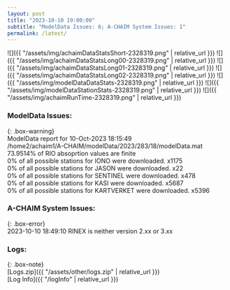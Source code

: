 ```yaml
---
layout: post
title: "2023-10-10 19:00:00"
subtitle: "ModelData Issues: 6; A-CHAIM System Issues: 1"
permalink: /latest/
---
```


![]({{ "/assets/img/achaimDataStatsShort-2328319.png" | relative_url }})
![]({{ "/assets/img/achaimDataStatsLong00-2328319.png" | relative_url }})
![]({{ "/assets/img/achaimDataStatsLong01-2328319.png" | relative_url }})
![]({{ "/assets/img/achaimDataStatsLong02-2328319.png" | relative_url }})
![]({{ "/assets/img/modelDataDataStats-2328319.png" | relative_url }})
![]({{ "/assets/img/modelDataStationStats-2328319.png" | relative_url }})
![]({{ "/assets/img/achaimRunTime-2328319.png" | relative_url }})


### ModelData Issues:  
  
{: .box-warning}  
 ModelData report for 10-Oct-2023 18:15:49   
 /home2/achaim1/A-CHAIM/modelData/2023/283/18/modelData.mat   
 73.9514% of RIO absoprtion values are finite   
 0% of all possible stations for IONO were downloaded. x1175   
 0% of all possible stations for JASON were downloaded. x22   
 0% of all possible stations for SENTINEL were downloaded. x478   
 0% of all possible stations for KASI were downloaded. x5687   
 0% of all possible stations for KARTVERKET were downloaded. x5396   
  
### A-CHAIM System Issues:  
  
{: .box-error}  
2023-10-10 18:49:10 RINEX is neither version 2.xx or 3.xx  

### Logs:  
  
{: .box-note}  
[Logs.zip]({{ "/assets/other/logs.zip" | relative_url }})  
[Log Info]({{ "/logInfo" | relative_url }})  
